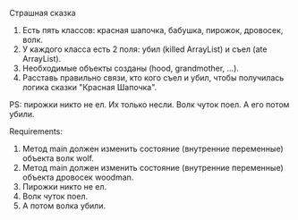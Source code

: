 Страшная сказка
1. Есть пять классов: красная шапочка, бабушка, пирожок, дровосек, волк.
2. У каждого класса есть 2 поля: убил (killed ArrayList) и съел (ate ArrayList).
3. Необходимые объекты созданы (hood, grandmother, ...).
4. Расставь правильно связи, кто кого съел и убил, чтобы получилась логика сказки "Красная Шапочка".

PS: пирожки никто не ел. Их только несли. Волк чуток поел. А его потом убили.


Requirements:
1. Метод main должен изменить состояние (внутренние переменные) объекта волк wolf.
2. Метод main должен изменить состояние (внутренние переменные) объекта дровосек woodman.
3. Пирожки никто не ел.
4. Волк чуток поел.
5. А потом волка убили.
